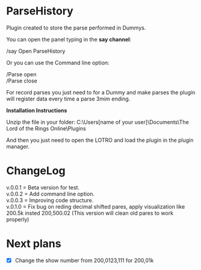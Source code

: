 # ParseHistory
Plugin created to store the parse performed in Dummys.

You can open the panel typing in the **say channel**:

/say Open ParseHistory

Or you can use the Command line option:

/Parse open\
/Parse close

For record parses you just need to for a Dummy and make parses the plugin will register data every time a parse 3mim ending.

**Installation Instructions**

Unzip the file in your folder:
C:\Users\[name of your user]\Documents\The Lord of the Rings Online\Plugins

And then you just need to open the LOTRO and load the plugin in the plugin manager.

ChangeLog
===============================================
v.0.0.1 = Beta version for test.\
v.0.0.2 = Add command line option.\
v.0.0.3 = Improving code structure.\
v.0.1.0 = Fix bug on reding decimal shifted pares, apply visualization like 200.5k insted 200,500.02 (This version will clean old pares to work properly)

Next plans
===============================================
- [x] Change the show number from 200,0123,111 for 200,01k
